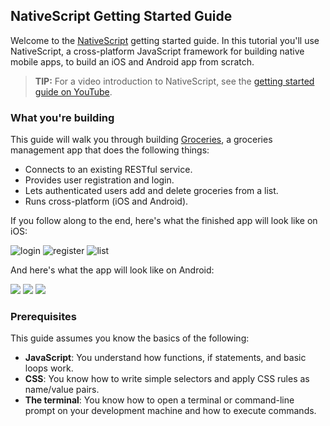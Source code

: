## NativeScript Getting Started Guide

Welcome to the [NativeScript](https://www.nativescript.org/) getting started guide. In this tutorial you'll use NativeScript, a cross-platform JavaScript framework for building native mobile apps, to build an iOS and Android app from scratch.

> **TIP:** For a video introduction to NativeScript, see the [getting started guide on YouTube](https://www.youtube.com/watch?v=rsCT5fpES4Q).

### What you're building

This guide will walk you through building [Groceries](https://github.com/NativeScript/sample-Groceries), a groceries management app that does the following things:

- Connects to an existing RESTful service.
- Provides user registration and login.
- Lets authenticated users add and delete groceries from a list.
- Runs cross-platform (iOS and Android).

If you follow along to the end, here's what the finished app will look like on iOS:

![login]({{site.baseurl}}/img/cli-getting-started/chapter0/ios/1.png)
![register]({{site.baseurl}}/img/cli-getting-started/chapter0/ios/2.png)
![list]({{site.baseurl}}/img/cli-getting-started/chapter0/ios/3.png)

And here's what the app will look like on Android:

![]({{site.baseurl}}/img/cli-getting-started/chapter0/android/1.png)
![]({{site.baseurl}}/img/cli-getting-started/chapter0/android/2.png)
![]({{site.baseurl}}/img/cli-getting-started/chapter0/android/3.png)

### Prerequisites

This guide assumes you know the basics of the following:

* **JavaScript**: You understand how functions, if statements, and basic loops work.
* **CSS**: You know how to write simple selectors and apply CSS rules as name/value pairs.
* **The terminal**: You know how to open a terminal or command-line prompt on your development machine and how to execute commands.
